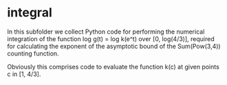 # integral

In this subfolder we collect Python code for performing the numerical integration
of the function log g(t) = log k(e^t) over [0, log(4/3)], 
required for calculating the exponent of the asymptotic bound of the Sum(Pow(3,4)) counting function.

Obviously this comprises code to evaluate the function k(c) at given points c in [1, 4/3].
